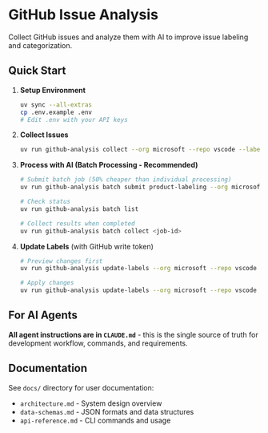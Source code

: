 # GitHub Issue Analysis

Collect GitHub issues and analyze them with AI to improve issue labeling and categorization.

## Quick Start

1. **Setup Environment**
   ```bash
   uv sync --all-extras
   cp .env.example .env
   # Edit .env with your API keys
   ```

2. **Collect Issues**
   ```bash
   uv run github-analysis collect --org microsoft --repo vscode --labels bug --limit 5
   ```

3. **Process with AI (Batch Processing - Recommended)**
   ```bash
   # Submit batch job (50% cheaper than individual processing)
   uv run github-analysis batch submit product-labeling --org microsoft --repo vscode
   
   # Check status
   uv run github-analysis batch list
   
   # Collect results when completed
   uv run github-analysis batch collect <job-id>
   ```

4. **Update Labels** (with GitHub write token)
   ```bash
   # Preview changes first
   uv run github-analysis update-labels --org microsoft --repo vscode --dry-run
   
   # Apply changes
   uv run github-analysis update-labels --org microsoft --repo vscode
   ```

## For AI Agents

**All agent instructions are in `CLAUDE.md`** - this is the single source of truth for development workflow, commands, and requirements.

## Documentation

See `docs/` directory for user documentation:
- `architecture.md` - System design overview
- `data-schemas.md` - JSON formats and data structures  
- `api-reference.md` - CLI commands and usage
